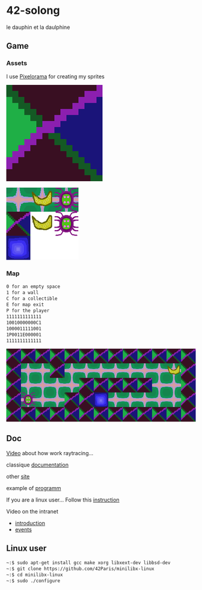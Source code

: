 # 42-solong

le dauphin et la daulphine

## Game

### Assets

I use [Pixelorama](https://github.com/Orama-Interactive/Pixelorama)
for creating my sprites

![Sprite](Assets/readme/assets.gif)

![all](Assets/readme/assets.png)


### Map

```
0 for an empty space
1 for a wall
C for a collectible
E for map exit
P for the player
1111111111111
10010000000C1
1000011111001
1P0011E000001
1111111111111
```

![Map](Assets/readme/map.png)

## Doc 

[Video](https://www.youtube.com/watch?v=P1kvQthJw_I&list=PL2xrTwdohaTar51BfB5QA44b_nwWy_mg1&index=1)
about how work raytracing...

classique
[documentation](https://harm-smits.github.io/42docs/libs/minilibx)

other [site](https://gontjarow.github.io/MiniLibX/)

example of [programm](https://github.com/qst0/ft_libgfx#minilibx)

If you are a linux user... Follow this 
[instruction](https://harm-smits.github.io/42docs/libs/minilibx)

Video on the intranet
* [introduction](https://elearning.intra.42.fr/notions/minilibx/subnotions/mlx-introduction/videos/introduction-to-minilibx#)
* [events](https://elearning.intra.42.fr/notions/minilibx/subnotions/mlx-events/videos/minilibx-events)


## Linux user

```
~:$ sudo apt-get install gcc make xorg libxext-dev libbsd-dev 
~:$ git clone https://github.com/42Paris/minilibx-linux
~:$ cd minilibx-linux
~:$ sudo ./configure
```
